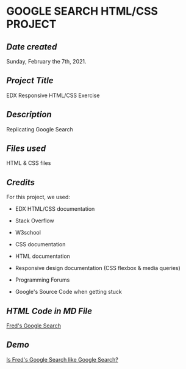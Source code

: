 # GOOGLE SEARCH HTML/CSS PROJECT
## *Date created*
Sunday, February the 7th, 2021.

## *Project Title*
EDX Responsive HTML/CSS Exercise

## *Description*
Replicating Google Search 

## *Files used*
HTML & CSS files 

## *Credits*
For this project, we used:

* EDX HTML/CSS documentation

* Stack Overflow

* W3school

* CSS documentation

* HTML documentation

* Responsive design documentation (CSS flexbox & media queries)

* Programming Forums

* Google's Source Code when getting stuck

## *HTML Code in MD File*
[Fred's Google Search](index.md)

## *Demo*
[Is Fred's Google Search like Google Search?](https://freddar.github.io/google-search/)
